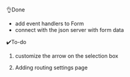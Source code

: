 👌Done 

-   add event handlers to Form 
-  connect with the json server with form data 

✔️To-do

1. customize the arrow on the selection box 

2. Adding routing settings page 

   





